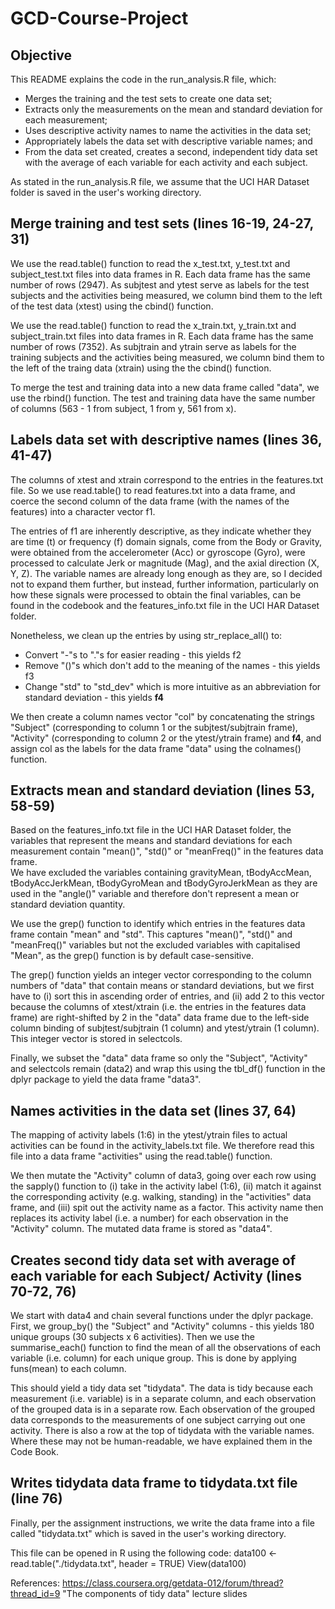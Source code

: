 # GCD-Course-Project

## Objective

This README explains the code in the run_analysis.R file, which:
* Merges the training and the test sets to create one data set;
* Extracts only the measurements on the mean and standard deviation for each measurement; 
* Uses descriptive activity names to name the activities in the data set;
* Appropriately labels the data set with descriptive variable names; and
* From the data set created, creates a second, independent tidy data set with 
    the average of each variable for each activity and each subject.

As stated in the run_analysis.R file, we assume that the UCI HAR Dataset folder is saved in the user's
working directory.  

## Merge training and test sets (lines 16-19, 24-27, 31)

We use the read.table() function to read the x_test.txt, y_test.txt and subject_test.txt files into data frames
in R.  Each data frame has the same number of rows (2947).  As subjtest and ytest serve as labels for the test
subjects and the activities being measured, we column bind them to the left of the test data (xtest) using the
cbind() function.  

We use the read.table() function to read the x_train.txt, y_train.txt and subject_train.txt files into data frames
in R.  Each data frame has the same number of rows (7352).  As subjtrain and ytrain serve as labels for the training
subjects and the activities being measured, we column bind them to the left of the traing data (xtrain) using the
the cbind() function.  

To merge the test and training data into a new data frame called "data", we use the rbind() function.  The test
and training data have the same number of columns (563 - 1 from subject, 1 from y, 561 from x).  

## Labels data set with descriptive names (lines 36, 41-47)

The columns of xtest and xtrain correspond to the entries in the features.txt file.  So we use read.table() to 
read features.txt into a data frame, and coerce the second column of the data frame (with the names of the features)
into a character vector f1.  

The entries of f1 are inherently descriptive, as they indicate whether they are time (t) or frequency (f) domain signals, 
come from the Body or Gravity, were obtained from the accelerometer (Acc) or gyroscope (Gyro), were processed 
to calculate Jerk or magnitude (Mag), and the axial direction (X, Y, Z).  The variable names are already long enough as
they are, so I decided not to expand them further, but instead, further information, particularly on how these
signals were processed to obtain the final variables, can be found in the codebook and the features_info.txt file 
in the UCI HAR Dataset folder. 

Nonetheless, we clean up the entries by using str_replace_all() to:
* Convert "-"s to "."s for easier reading - this yields f2
* Remove "()"s which don't add to the meaning of the names - this yields f3
* Change "std" to "std_dev" which is more intuitive as an abbreviation for standard deviation - this yields **f4**

We then create a column names vector "col" by concatenating the strings "Subject" (corresponding to column 1 or 
the subjtest/subjtrain frame), "Activity" (corresponding to column 2 or the ytest/ytrain frame) and **f4**, and assign
col as the labels for the data frame "data" using the colnames() function.  

## Extracts mean and standard deviation (lines 53, 58-59)

Based on the features_info.txt file in the UCI HAR Dataset folder, the variables that represent the means and standard
deviations for each measurement contain "mean()", "std()" or "meanFreq()" in the features data frame.  
We have excluded the variables containing gravityMean, tBodyAccMean, tBodyAccJerkMean, tBodyGyroMean and tBodyGyroJerkMean
as they are used in the "angle()" variable and therefore don't represent a mean or standard deviation quantity.  

We use the grep() function to identify which entries in the features data frame contain "mean" and "std".  This 
captures "mean()", "std()" and "meanFreq()" variables but not the excluded variables with capitalised "Mean", as the 
grep() function is by default case-sensitive.  

The grep() function yields an integer vector corresponding to the column numbers of "data" that contain means or 
standard deviations, but we first have to (i) sort this in ascending order of entries, and (ii) add 2 to this vector 
because the columns of xtest/xtrain (i.e. the entries in the features data frame) are right-shifted by 2 in the "data" 
data frame due to the left-side column binding of subjtest/subjtrain (1 column) and ytest/ytrain (1 column).
This integer vector is stored in selectcols.

Finally, we subset the "data" data frame so only the "Subject", "Activity" and selectcols remain (data2) and wrap 
this using the tbl_df() function in the dplyr package to yield the data frame "data3".  

## Names activities in the data set (lines 37, 64)

The mapping of activity labels (1:6) in the ytest/ytrain files to actual activities can be found in the activity_labels.txt
file.  We therefore read this file into a data frame "activities" using the read.table() function.  

We then mutate the "Activity" column of data3, going over each row using the sapply() function to (i) take in the
activity label (1:6), (ii) match it against the corresponding activity (e.g. walking, standing) in the "activities" 
data frame, and (iii) spit out the activity name as a factor.  This activity name then replaces its activity label 
(i.e. a number) for each observation in the "Activity" column. 
The mutated data frame is stored as "data4".

## Creates second tidy data set with average of each variable for each Subject/ Activity (lines 70-72, 76)

We start with data4 and chain several functions under the dplyr package.  First, we group_by() the "Subject" and
"Activity" columns - this yields 180 unique groups (30 subjects x 6 activities).  Then we use the summarise_each()
function to find the mean of all the observations of each variable (i.e. column) for each unique group.  This is
done by applying funs(mean) to each column.  

This should yield a tidy data set "tidydata".  The data is tidy because each measurement (i.e. variable) is in a separate
column, and each observation of the grouped data is in a separate row.  Each observation of the grouped data corresponds to 
the measurements of one subject carrying out one activity.  There is also a row at the top of tidydata with the variable
names.  Where these may not be human-readable, we have explained them in the Code Book.  

## Writes tidydata data frame to tidydata.txt file (line 76)

Finally, per the assignment instructions, we write the data frame into a file called "tidydata.txt" which
is saved in the user's working directory.  

This file can be opened in R using the following code:
data100 <- read.table("./tidydata.txt", header = TRUE)
View(data100)

References:
https://class.coursera.org/getdata-012/forum/thread?thread_id=9
"The components of tidy data" lecture slides
